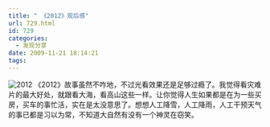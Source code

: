 ```yaml
---
title: " 《2012》观后感"
url: 729.html
id: 729
categories:
  - 发现分享
date: 2009-11-21 18:14:21
tags:
---
```


![2012](../../../images/2009/11/snap00345.png "2012") 《2012》故事虽然不咋地，不过光看效果还是足够过瘾了。我觉得看灾难片的最大好处，就跟看大海，看高山这些一样。让你觉得人生如果都是在为一些买房，买车的事忙活，实在是太没意思了。想想人工降雪，人工降雨，人工干预天气的事已都是习以为常，不知道大自然有没有一个神灵在窃笑。
